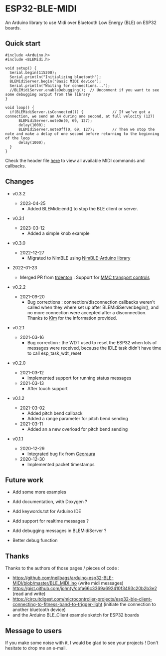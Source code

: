 ESP32-BLE-MIDI
==============

An Arduino library to use Midi over Bluetooth Low Energy (BLE) on ESP32 boards.

Quick start
-----------

```
#include <Arduino.h>
#include <BLEMidi.h>

void setup() {
  Serial.begin(115200);
  Serial.println("Initializing bluetooth");
  BLEMidiServer.begin("Basic MIDI device");
  Serial.println("Waiting for connections...");
  //BLEMidiServer.enableDebugging();  // Uncomment if you want to see some debugging output from the library
}

void loop() {
  if(BLEMidiServer.isConnected()) {             // If we've got a connection, we send an A4 during one second, at full velocity (127)
      BLEMidiServer.noteOn(0, 69, 127);
      delay(1000);
      BLEMidiServer.noteOff(0, 69, 127);        // Then we stop the note and make a delay of one second before returning to the beginning of the loop
      delay(1000);
  }
}
```

Check the header file [here](https://github.com/max22-/ESP32-BLE-MIDI/blob/master/src/utility/Midi.h) to view all available MIDI commands and callbacks.

Changes
-------

  - v0.3.2
    - 2023-04-25
      - Added BLEMidi::end() to stop the BLE client or server.
      
  - v0.3.1
    - 2023-03-12
      - Added a simple knob example

  - v0.3.0
    - 2022-12-27
      - Migrated to NimBLE using [NimBLE-Arduino library](https://github.com/h2zero/NimBLE-Arduino)

  - 2022-01-23
    - Merged PR from [trdenton](https://github.com/trdenton) : Support for [MMC transport controls](https://en.wikipedia.org/wiki/MIDI_Machine_Control)

- v0.2.2
  - 2021-09-20
    - Bug corrections : connection/disconnection callbacks weren't called when they where set up after BLEMidiServer.begin(),
    and no more connection were accepted after a disconnection. Thanks to [Kim](https://github.com/buzz-dk) for the information provided.

- v0.2.1
  - 2021-03-16
    - Bug correction : the WDT used to reset the ESP32 when lots of messages were received, because the IDLE task didn't have time to call esp_task_wdt_reset

- v0.2.0
  - 2021-03-12
    - Implemented support for running status messages
  - 2021-03-13
    - After touch support

- v0.1.2
  - 2021-03-02 
    - Added pitch bend callback
    - Added a range parameter for pitch bend sending
  - 2021-03-11
    - Added an a new overload for pitch bend sending

- v0.1.1
  - 2020-12-29
    - Integrated bug fix from [Georaura](https://github.com/georaura)
  - 2020-12-30
    - Implemented packet timestamps

Future work
-----------

- Add some more examples
- Add documentation, with Doxygen ?
- Add keywords.txt for Arduino IDE

- Add support for realtime messages ?
- Add debugging messages in BLEMidiServer ?
- Better debug function

Thanks
------
Thanks to the authors of those pages / pieces of code :
- https://github.com/neilbags/arduino-esp32-BLE-MIDI/blob/master/BLE_MIDI.ino (write midi messages)
- https://gist.github.com/johnty/cbfa66c3369a692410f3493c20b2b3e2 (read and write)
- https://circuitdigest.com/microcontroller-projects/esp32-ble-client-connecting-to-fitness-band-to-trigger-light (initiate the connection to another bluetooth device)
- and the Arduino BLE_Client example sketch for ESP32 boards

Message to users
----------------
If you make some noise with it, I would be glad to see your projects ! Don't hesitate to drop me an e-mail.
